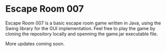 # Escape Room 007

Escape Room 007 is a basic escape room game written in Java, using the Swing library for the GUI implementation.
Feel free to play the game by cloning the repository locally and openning the game.jar executable file.

More updates coming soon.
